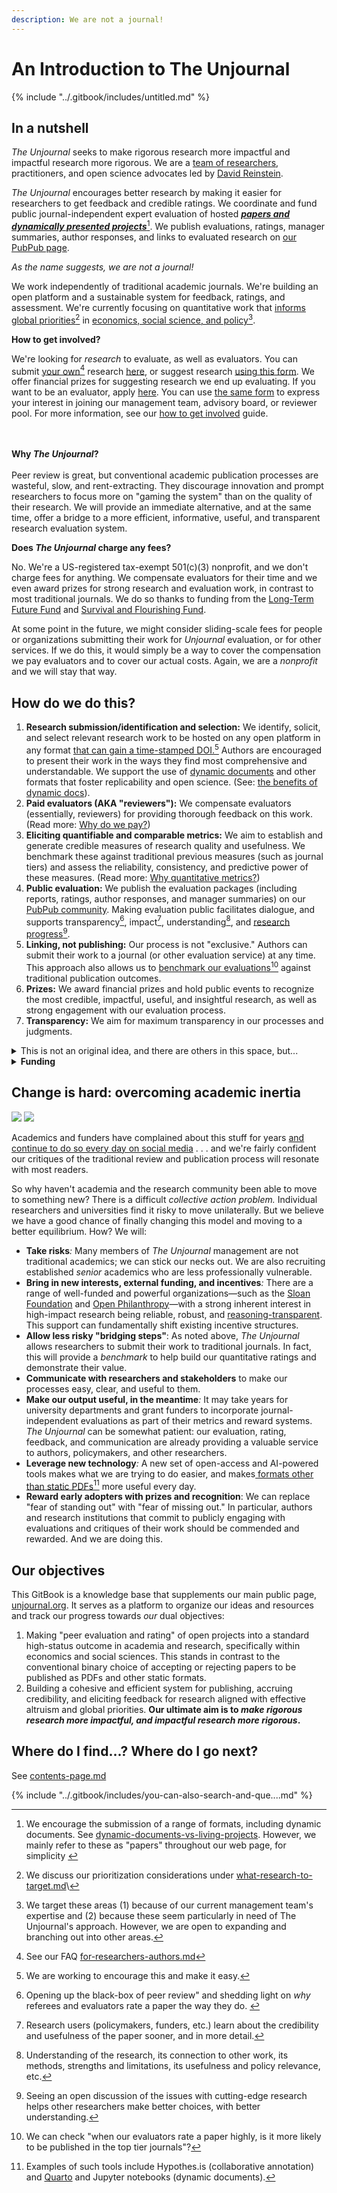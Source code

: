 ```yaml
---
description: We are not a journal!
---
```


# An Introduction to The Unjournal

{% include "../.gitbook/includes/untitled.md" %}

## In a nutshell

_The Unjournal_ seeks to make rigorous research more impactful and impactful research more rigorous. We are a [team of researchers](https://www.unjournal.org/team), practitioners, and open science advocates led by [David Reinstein](https://www.davidreinstein.org/).&#x20;

_The Unjournal_ encourages better research by making it easier for researchers to get feedback and credible ratings. We coordinate and fund public journal-independent expert evaluation of hosted [_**papers and dynamically presented projects**_](#user-content-fn-1)[^1]. We publish evaluations, ratings, manager summaries, author responses, and links to evaluated research on [our PubPub page](https://unjournal.pubpub.org/).&#x20;

_As the name suggests, we are not a journal!_&#x20;

We work independently of traditional academic journals. We're building an open platform and a sustainable system for feedback, ratings, and assessment. We're currently focusing on quantitative work that [informs global priorities](#user-content-fn-2)[^2] in [economics, social science, and policy](#user-content-fn-3)[^3].



**How to get involved?**

We're looking for _research_ to evaluate, as well as evaluators. You can submit [your own](#user-content-fn-4)[^4] research [here](https://bit.ly/UJsubmit), or suggest research [using this form](https://coda.io/form/Suggesting-research\_ddYqto0PuD0). We offer financial prizes for suggesting research we end up evaluating. If you want to be an evaluator, apply [here](https://coda.io/form/Join-the-Unjournal\_dc3NLlpa-eq). You can use [the same form](https://coda.io/form/Join-the-Unjournal\_dc3NLlpa-eq) to express your interest in joining our management team, advisory board, or reviewer pool. For more information, see our [how to get involved](https://globalimpact.gitbook.io/the-unjournal-project-and-communication-space/readme-1/call-for-participants-research) guide. &#x20;

\
\
**Why **_**The Unjournal**_**?**\
\
Peer review is great, but conventional academic publication processes are wasteful, slow, and rent-extracting. They discourage innovation and prompt researchers to focus more on "gaming the system" than on the quality of their research. We will provide an immediate alternative, and at the same time, offer a bridge to a more efficient, informative, useful, and transparent research evaluation system.



**Does **_**The Unjournal**_** charge any fees?**

No. We're a US-registered tax-exempt 501(c)(3) nonprofit, and we don't charge fees for anything. We compensate evaluators for their time and we even award prizes for strong research and evaluation work, in contrast to most traditional journals. We do so thanks to funding from the [Long-Term Future Fund](https://funds.effectivealtruism.org/funds/far-future) and [Survival and Flourishing Fund](https://survivalandflourishing.fund/).&#x20;

At some point in the future, we might consider sliding-scale fees for people or organizations submitting their work for _Unjournal_ evaluation, or for other services. If we do this, it would simply be a way to cover the compensation we pay evaluators and to cover our actual costs. Again, we are a _nonprofit_ and we will stay that way.

## How do we do this?

1. **Research submission/identification and selection:** We identify, solicit, and select relevant research work to be hosted on any open platform in any format [that can gain a time-stamped DOI.](#user-content-fn-5)[^5] Authors are encouraged to present their work in the ways they find most comprehensive and understandable. We support the use of [dynamic documents](https://berkeley-scf.github.io/tutorial-dynamic-docs/) and other formats that foster replicability and open science. (See: [the benefits of dynamic docs](../benefits-and-features/dynamic-documents-vs-living-projects/benefits-of-dynamic-documents.md)).&#x20;
2. **Paid evaluators (AKA "reviewers"):** We compensate evaluators (essentially, reviewers) for providing thorough feedback on this work. (Read more: [Why do we pay?](../policies-projects-evaluation-workflow/evaluation/why-pay-evaluators-reviewers.md))
3. **Eliciting quantifiable and comparable metrics:** We aim to establish and generate credible measures of research quality and usefulness. We benchmark these against traditional previous measures (such as journal tiers) and assess the reliability, consistency, and predictive power of these measures. (Read more: [Why quantitative metrics?](../policies-projects-evaluation-workflow/evaluation/guidelines-for-evaluators/why-these-guidelines.md#why-numerical-ratings))
4. **Public evaluation:** We publish the evaluation packages (including reports, ratings,  author responses, and manager summaries) on our [PubPub community](http://unjournal.pubpub.org).  Making evaluation public facilitates dialogue, and supports transparency[^6], impact[^7], understanding[^8], and [research progress](#user-content-fn-9)[^9].
5. **Linking, not publishing:** Our process is not "exclusive." Authors can submit their work to a journal (or other evaluation service) at any time. This approach also allows us to [benchmark our evaluations](#user-content-fn-10)[^10] against traditional publication outcomes.
6. **Prizes:** We award financial prizes and hold public events to recognize the most credible, impactful, useful, and insightful research, as well as strong engagement with our evaluation process.&#x20;
7. **Transparency:** We aim for maximum transparency in our processes and judgments.

<details>

<summary>This is not an original idea, and there are others in this space, but...</summary>

For example, this is closely related to ELife's ["Publish, Review, Curate" model](https://elifesciences.org/articles/64910); see their updated (Oct 2022) model [here](https://elifesciences.org/inside-elife/54d63486/elife-s-new-model-changing-the-way-you-share-your-research).  COS is also building a "[lifecycle journal](https://www.cos.io/lifecyclejournal)".  [PREReview](https://prereview.org/) promotes public journal-independent evaluation.  However, we cover a different research focus and make some different choices, discussed below. \
\
We also discuss other [parallel-partner-initiatives-and-resources](../parallel-partner-initiatives-and-resources/ "mention"), many of whom we are building partnerships with. However, we think we are the only group funded to do this in this particular research area/focus. We are also taking a different approach to previous efforts, including funding evaluation (see [why-pay-evaluators-reviewers.md](../policies-projects-evaluation-workflow/evaluation/why-pay-evaluators-reviewers.md "mention")) and asking for quantified ratings and predictions (see [guidelines-for-evaluators](../policies-projects-evaluation-workflow/evaluation/guidelines-for-evaluators/ "mention")).

</details>

<details>

<summary><strong>Funding</strong></summary>

29 Oct 2024: We have about a 9-12 month runway, which could be extended to cover our basic activities for a longer period. We are actively applying for grants and funding.&#x20;

Our current support comes from:

[survival-and-flourishing-fund-successful.md](../grants-and-proposals/survival-and-flourishing-fund-successful.md "mention"); funds deposited Summer 2023.\
\
[acx-ltff-grant-proposal-as-submitted-successfull](../grants-and-proposals/acx-ltff-grant-proposal-as-submitted-successfull/ "mention") grant (ACX passed it to the Long Term Future Fund, who awarded it). Extended through mid-2023.\
\
We have submitted some other grant applications; e.g., see our unsuccessful [_FTX application here_](../grants-and-proposals/unsuccessful-applications/ftx-future-fund-for-further-funding-unsuccessful.md)_;_ other grant applications are linked below. We are sharing these in the spirit of transparency.

</details>

## Change is hard: overcoming academic inertia

![](https://lh5.googleusercontent.com/HN1Kx8arVLnBNHhANsxlopEdxxlpOCOQEsMn3H4lhser-dC69B8ds1NXbJL2Y2NZ\_kPn-pjzP-T6TooGV0qPf9Vf0SNIXfmPymqZFUDbEJLiL0fvAzQ-Pr93gb3uudHkw62TOrEF6x6\_1XswN2z3CGusk9AcO2DG7paUkIWhB5-BB4w6RxPuYQplBjpQQC-b) ![](https://lh6.googleusercontent.com/fF\_YDvF49H4pgDeK80bvybGMFYV1KFYf-yQ5oZbCorO\_WMbQqfLFUXDgNGTdalkAJp52nFuvyL2Z4haKwfnAkVcxZ5JyaM1t2jVt9R8oYT7-h6uR73PPoc1XZncQ0QgyXE-M6Famb0TX8mLp4BV2UuI-7vrRgvbiVltOdrywyV67zZIwzlpwDeLfKTt1E0U5)

Academics and funders have complained about this stuff for years [and continue to do so every day on social media](https://docs.google.com/presentation/d/194u2NNvFSvc3IOfQwIrF5d4W3eFyW9GXrw\_igWQOS3g/edit#slide=id.g15b6b3080d0\_0\_528) . . . and we're fairly confident our critiques of the traditional review and publication process will resonate with most readers.

So why haven't academia and the research community been able to move to something new? There is a difficult _collective action problem._ Individual researchers and universities find it risky to move unilaterally. But we believe we have a good chance of finally changing this model and moving to a better equilibrium. How? We will:

* **Take risks**_:_ Many members of _The Unjournal_ management are not traditional academics; we can stick our necks out. We are also recruiting established _senior_ academics who are less professionally vulnerable.
* **Bring in new interests, external funding, and incentives**_:_ There are a range of well-funded and powerful organizations—such as the [Sloan Foundation](https://sloan.org/) and [Open Philanthropy](https://www.openphilanthropy.org/)—with a strong inherent interest in high-impact research being reliable, robust, and [reasoning-transparent](https://www.openphilanthropy.org/research/reasoning-transparency/). This support can fundamentally shift existing incentive structures.
* **Allow less risky "bridging steps"**: As noted above, _The Unjournal_ allows researchers to submit their work to traditional journals. In fact, this will provide a _benchmark_ to help build our quantitative ratings and demonstrate their value.
* **Communicate with researchers and stakeholders** to make our processes easy, clear, and useful to them.
* **Make our output useful, in the meantime**_:_ It may take years for university departments and grant funders to incorporate journal-independent evaluations as part of their metrics and reward systems. _The Unjournal_ can be somewhat patient: our evaluation, rating, feedback, and communication are already providing a valuable service to authors, policymakers, and other researchers.
* **Leverage new technology**_:_ A new set of open-access and AI-powered tools makes what we are trying to do easier, and makes[ formats other than static PDFs](#user-content-fn-11)[^11] more useful every day.
* **Reward early adopters with prizes and recognition**: We can replace "fear of standing out" with "fear of missing out." In particular, authors and research institutions that commit to publicly engaging with evaluations and critiques of their work should be commended and rewarded. And we are doing this.

## **Our objectives**

This GitBook is a knowledge base that supplements our main public page, [unjournal.org](https://unjournal.org). It serves as a platform to organize our ideas and resources and track our progress towards _our_ dual objectives:

1. Making "peer evaluation and rating" of open projects into a standard high-status outcome in academia and research, specifically within economics and social sciences. This stands in contrast to the conventional binary choice of accepting or rejecting papers to be published as PDFs and other static formats.
2. Building a cohesive and efficient system for publishing, accruing credibility, and eliciting feedback for research aligned with effective altruism and global priorities. **Our ultimate aim is to **_**make rigorous research more impactful, and impactful research more rigorous**_**.**

## Where do I find...?   Where do I go next?

See [contents-page.md](contents-page.md "mention")

{% include "../.gitbook/includes/you-can-also-search-and-que....md" %}



[^1]: &#x20;We encourage the submission of a range of formats, including dynamic documents. See [dynamic-documents-vs-living-projects](../benefits-and-features/dynamic-documents-vs-living-projects/ "mention"). However, we mainly refer to these as "papers" throughout our web page, for simplicity&#x20;

[^2]: We discuss our prioritization considerations under [what-research-to-target.md](../policies-projects-evaluation-workflow/considering-projects/what-research-to-target.md "mention")\


[^3]: We target these areas (1) because of our current management team's expertise and (2) because these seem particularly in need of The Unjournal's approach. However, we are open to expanding and branching out into other areas.

[^4]: See our FAQ [for-researchers-authors.md](../faq-interaction/for-researchers-authors.md "mention")

[^5]: We are working to encourage this and make it easy.

[^6]: Opening up the black-box of peer review" and shedding light on _why_ referees and evaluators rate a paper the way they do.&#x20;

[^7]: Research users (policymakers, funders, etc.) learn about the credibility and usefulness of the paper sooner, and in more   detail.

[^8]: Understanding of the research, its connection to other work, its methods, strengths and limitations, its usefulness and policy relevance, etc.

[^9]: Seeing an open discussion of the issues with cutting-edge research helps other researchers make better choices, with better understanding.

[^10]: We can check "when our evaluators rate a paper highly, is it more likely to be published in the top tier journals"?

[^11]: Examples of such tools include Hypothes.is (collaborative annotation) and [Quarto](https://www.quarto.org) and Jupyter notebooks (dynamic documents).
